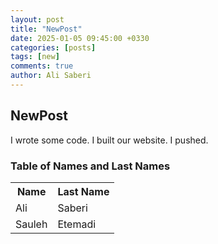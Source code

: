 ```yaml
---
layout: post
title: "NewPost"
date: 2025-01-05 09:45:00 +0330
categories: [posts]
tags: [new]
comments: true
author: Ali Saberi
---
```


## NewPost

I wrote some code. I built our website. I pushed.

### Table of Names and Last Names

<table>
  <tr>
    <th>Name</th>
    <th>Last Name</th>
  </tr>
  <tr>
    <td>Ali</td>
    <td>Saberi</td>
  </tr>
  <tr>
    <td>Sauleh</td>
    <td>Etemadi</td>
  </tr>
</table>
